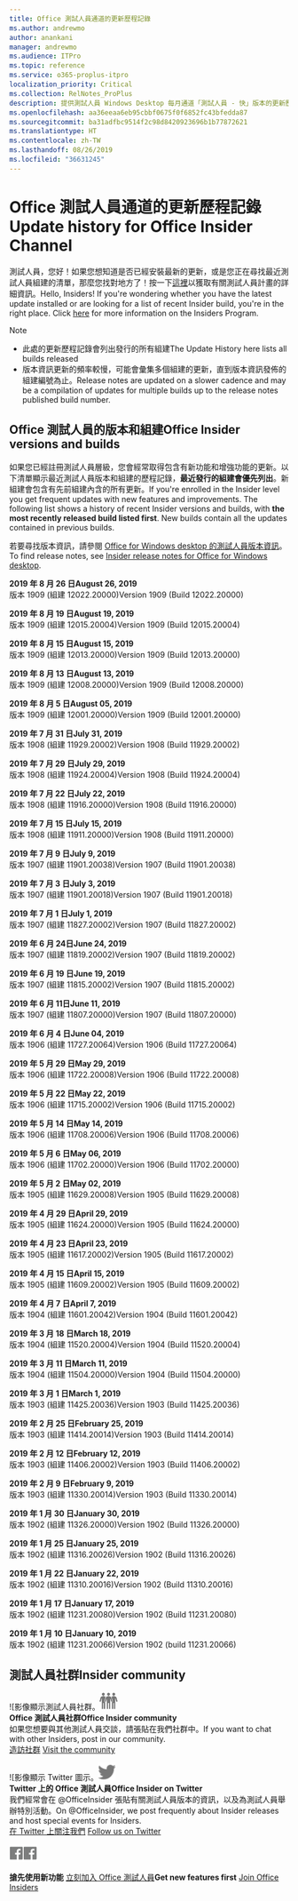 ```yaml
---
title: Office 測試人員通道的更新歷程記錄
ms.author: andrewmo
author: anankani
manager: andrewmo
ms.audience: ITPro
ms.topic: reference
ms.service: o365-proplus-itpro
localization_priority: Critical
ms.collection: RelNotes_ProPlus
description: 提供測試人員 Windows Desktop 每月通道「測試人員 - 快」版本的更新歷程記錄
ms.openlocfilehash: aa36eeaa6eb95cbbf0675f0f6852fc43bfedda87
ms.sourcegitcommit: ba31adfbc9514f2c98d8420923696b1b77872621
ms.translationtype: HT
ms.contentlocale: zh-TW
ms.lasthandoff: 08/26/2019
ms.locfileid: "36631245"
---
```

# <a name="update-history-for-office-insider-channel"></a><span data-ttu-id="b3d6b-103">Office 測試人員通道的更新歷程記錄</span><span class="sxs-lookup"><span data-stu-id="b3d6b-103">Update history for Office Insider Channel</span></span>

<span data-ttu-id="b3d6b-p101">測試人員，您好！如果您想知道是否已經安裝最新的更新，或是您正在尋找最近測試人員組建的清單，那麼您找對地方了！按一下[這裡](https://insider.office.com/)以獲取有關測試人員計畫的詳細資訊。</span><span class="sxs-lookup"><span data-stu-id="b3d6b-p101">Hello, Insiders! If you're wondering whether you have the latest update installed or are looking for a list of recent Insider build, you're in the right place. Click [here](https://insider.office.com/) for more information on the Insiders Program.</span></span>

> [!NOTE]
> - <span data-ttu-id="b3d6b-107">此處的更新歷程記錄會列出發行的所有組建</span><span class="sxs-lookup"><span data-stu-id="b3d6b-107">The Update History here lists all builds released</span></span>
> - <span data-ttu-id="b3d6b-108">版本資訊更新的頻率較慢，可能會彙集多個組建的更新，直到版本資訊發佈的組建編號為止。</span><span class="sxs-lookup"><span data-stu-id="b3d6b-108">Release notes are updated on a slower cadence and may be a compilation of updates for multiple builds up to the release notes published build number.</span></span>



## <a name="office-insider-versions-and-builds"></a><span data-ttu-id="b3d6b-109">Office 測試人員的版本和組建</span><span class="sxs-lookup"><span data-stu-id="b3d6b-109">Office Insider versions and builds</span></span>

<span data-ttu-id="b3d6b-p102">如果您已經註冊測試人員層級，您會經常取得包含有新功能和增強功能的更新。以下清單顯示最近測試人員版本和組建的歷程記錄，**最近發行的組建會優先列出**。新組建會包含有先前組建內含的所有更新。</span><span class="sxs-lookup"><span data-stu-id="b3d6b-p102">If you're enrolled in the Insider level you get frequent updates with new features and improvements. The following list shows a history of recent Insider versions and builds, with **the most recently released build listed first**. New builds contain all the updates contained in previous builds.</span></span> 

<span data-ttu-id="b3d6b-113">若要尋找版本資訊，請參閱 [Office for Windows desktop 的測試人員版本資訊](https://docs.microsoft.com/zh-TW/OfficeUpdates/release-notes-office-insider)。</span><span class="sxs-lookup"><span data-stu-id="b3d6b-113">To find release notes, see [Insider release notes for Office for Windows desktop](https://docs.microsoft.com/zh-TW/OfficeUpdates/release-notes-office-insider).</span></span>

[//]: # (請勿移除)

<span data-ttu-id="b3d6b-115">**2019 年 8 月 26 日**</span><span class="sxs-lookup"><span data-stu-id="b3d6b-115">**August 26, 2019**</span></span><br/>
<span data-ttu-id="b3d6b-116">版本 1909 (組建 12022.20000)</span><span class="sxs-lookup"><span data-stu-id="b3d6b-116">Version 1909 (Build 12022.20000)</span></span><br/>

<span data-ttu-id="b3d6b-117">**2019 年 8 月 19 日**</span><span class="sxs-lookup"><span data-stu-id="b3d6b-117">**August 19, 2019**</span></span><br/>
<span data-ttu-id="b3d6b-118">版本 1909 (組建 12015.20004)</span><span class="sxs-lookup"><span data-stu-id="b3d6b-118">Version 1909 (Build 12015.20004)</span></span><br/>

<span data-ttu-id="b3d6b-119">**2019 年 8 月 15 日**</span><span class="sxs-lookup"><span data-stu-id="b3d6b-119">**August 15, 2019**</span></span><br/>
<span data-ttu-id="b3d6b-120">版本 1909 (組建 12013.20000)</span><span class="sxs-lookup"><span data-stu-id="b3d6b-120">Version 1909 (Build 12013.20000)</span></span><br/>

<span data-ttu-id="b3d6b-121">**2019 年 8 月 13 日**</span><span class="sxs-lookup"><span data-stu-id="b3d6b-121">**August 13, 2019**</span></span><br/>
<span data-ttu-id="b3d6b-122">版本 1909 (組建 12008.20000)</span><span class="sxs-lookup"><span data-stu-id="b3d6b-122">Version 1909 (Build 12008.20000)</span></span><br/>

<span data-ttu-id="b3d6b-123">**2019 年 8 月 5 日**</span><span class="sxs-lookup"><span data-stu-id="b3d6b-123">**August 05, 2019**</span></span><br/>
<span data-ttu-id="b3d6b-124">版本 1909 (組建 12001.20000)</span><span class="sxs-lookup"><span data-stu-id="b3d6b-124">Version 1909 (Build 12001.20000)</span></span><br/>

<span data-ttu-id="b3d6b-125">**2019 年 7 月 31 日**</span><span class="sxs-lookup"><span data-stu-id="b3d6b-125">**July 31, 2019**</span></span><br/>
<span data-ttu-id="b3d6b-126">版本 1908 (組建 11929.20002)</span><span class="sxs-lookup"><span data-stu-id="b3d6b-126">Version 1908 (Build 11929.20002)</span></span><br/>

<span data-ttu-id="b3d6b-127">**2019 年 7 月 29 日**</span><span class="sxs-lookup"><span data-stu-id="b3d6b-127">**July 29, 2019**</span></span><br/>
<span data-ttu-id="b3d6b-128">版本 1908 (組建 11924.20004)</span><span class="sxs-lookup"><span data-stu-id="b3d6b-128">Version 1908 (Build 11924.20004)</span></span><br/>

<span data-ttu-id="b3d6b-129">**2019 年 7 月 22 日**</span><span class="sxs-lookup"><span data-stu-id="b3d6b-129">**July 22, 2019**</span></span><br/>
<span data-ttu-id="b3d6b-130">版本 1908 (組建 11916.20000)</span><span class="sxs-lookup"><span data-stu-id="b3d6b-130">Version 1908 (Build 11916.20000)</span></span><br/>

<span data-ttu-id="b3d6b-131">**2019 年 7 月 15 日**</span><span class="sxs-lookup"><span data-stu-id="b3d6b-131">**July 15, 2019**</span></span><br/>
<span data-ttu-id="b3d6b-132">版本 1908 (組建 11911.20000)</span><span class="sxs-lookup"><span data-stu-id="b3d6b-132">Version 1908 (Build 11911.20000)</span></span><br/>

<span data-ttu-id="b3d6b-133">**2019 年 7 月 9 日**</span><span class="sxs-lookup"><span data-stu-id="b3d6b-133">**July 9, 2019**</span></span><br/>
<span data-ttu-id="b3d6b-134">版本 1907 (組建 11901.20038)</span><span class="sxs-lookup"><span data-stu-id="b3d6b-134">Version 1907 (Build 11901.20038)</span></span><br/>

<span data-ttu-id="b3d6b-135">**2019 年 7 月 3 日**</span><span class="sxs-lookup"><span data-stu-id="b3d6b-135">**July 3, 2019**</span></span><br/>
<span data-ttu-id="b3d6b-136">版本 1907 (組建 11901.20018)</span><span class="sxs-lookup"><span data-stu-id="b3d6b-136">Version 1907 (Build 11901.20018)</span></span><br/>

<span data-ttu-id="b3d6b-137">**2019 年 7 月 1 日**</span><span class="sxs-lookup"><span data-stu-id="b3d6b-137">**July 1, 2019**</span></span><br/>
<span data-ttu-id="b3d6b-138">版本 1907 (組建 11827.20002)</span><span class="sxs-lookup"><span data-stu-id="b3d6b-138">Version 1907 (Build 11827.20002)</span></span><br/>

<span data-ttu-id="b3d6b-139">**2019 年 6 月 24日**</span><span class="sxs-lookup"><span data-stu-id="b3d6b-139">**June 24, 2019**</span></span><br/>
<span data-ttu-id="b3d6b-140">版本 1907 (組建 11819.20002)</span><span class="sxs-lookup"><span data-stu-id="b3d6b-140">Version 1907 (Build 11819.20002)</span></span><br/>

<span data-ttu-id="b3d6b-141">**2019 年 6 月 19 日**</span><span class="sxs-lookup"><span data-stu-id="b3d6b-141">**June 19, 2019**</span></span><br/>
<span data-ttu-id="b3d6b-142">版本 1907 (組建 11815.20002)</span><span class="sxs-lookup"><span data-stu-id="b3d6b-142">Version 1907 (Build 11815.20002)</span></span><br/>

<span data-ttu-id="b3d6b-143">**2019 年 6 月 11日**</span><span class="sxs-lookup"><span data-stu-id="b3d6b-143">**June 11, 2019**</span></span><br/>
<span data-ttu-id="b3d6b-144">版本 1907 (組建 11807.20000)</span><span class="sxs-lookup"><span data-stu-id="b3d6b-144">Version 1907 (Build 11807.20000)</span></span><br/>

<span data-ttu-id="b3d6b-145">**2019 年 6 月 4 日**</span><span class="sxs-lookup"><span data-stu-id="b3d6b-145">**June 04, 2019**</span></span><br/>
<span data-ttu-id="b3d6b-146">版本 1906 (組建 11727.20064)</span><span class="sxs-lookup"><span data-stu-id="b3d6b-146">Version 1906 (Build 11727.20064)</span></span><br/>


<span data-ttu-id="b3d6b-147">**2019 年 5 月 29 日**</span><span class="sxs-lookup"><span data-stu-id="b3d6b-147">**May 29, 2019**</span></span><br/>
<span data-ttu-id="b3d6b-148">版本 1906 (組建 11722.20008)</span><span class="sxs-lookup"><span data-stu-id="b3d6b-148">Version 1906 (Build 11722.20008)</span></span><br/>

<span data-ttu-id="b3d6b-149">**2019 年 5 月 22 日**</span><span class="sxs-lookup"><span data-stu-id="b3d6b-149">**May 22, 2019**</span></span><br/> <span data-ttu-id="b3d6b-150">版本 1906 (組建 11715.20002)</span><span class="sxs-lookup"><span data-stu-id="b3d6b-150">Version 1906 (Build 11715.20002)</span></span><br/> 

<span data-ttu-id="b3d6b-151">**2019 年 5 月 14 日**</span><span class="sxs-lookup"><span data-stu-id="b3d6b-151">**May 14, 2019**</span></span><br/> <span data-ttu-id="b3d6b-152">版本 1906 (組建 11708.20006)</span><span class="sxs-lookup"><span data-stu-id="b3d6b-152">Version 1906 (Build 11708.20006)</span></span><br/>

<span data-ttu-id="b3d6b-153">**2019 年 5 月 6 日**</span><span class="sxs-lookup"><span data-stu-id="b3d6b-153">**May 06, 2019**</span></span><br/>
<span data-ttu-id="b3d6b-154">版本 1906 (組建 11702.20000)</span><span class="sxs-lookup"><span data-stu-id="b3d6b-154">Version 1906 (Build 11702.20000)</span></span><br/>

<span data-ttu-id="b3d6b-155">**2019 年 5 月 2 日**</span><span class="sxs-lookup"><span data-stu-id="b3d6b-155">**May 02, 2019**</span></span><br/>
<span data-ttu-id="b3d6b-156">版本 1905 (組建 11629.20008)</span><span class="sxs-lookup"><span data-stu-id="b3d6b-156">Version 1905 (Build 11629.20008)</span></span><br/>

<span data-ttu-id="b3d6b-157">**2019 年 4 月 29 日**</span><span class="sxs-lookup"><span data-stu-id="b3d6b-157">**April 29, 2019**</span></span><br/>
<span data-ttu-id="b3d6b-158">版本 1905 (組建 11624.20000)</span><span class="sxs-lookup"><span data-stu-id="b3d6b-158">Version 1905 (Build 11624.20000)</span></span><br/>

<span data-ttu-id="b3d6b-159">**2019 年 4 月 23 日**</span><span class="sxs-lookup"><span data-stu-id="b3d6b-159">**April 23, 2019**</span></span><br/> <span data-ttu-id="b3d6b-160">版本 1905 (組建 11617.20002)</span><span class="sxs-lookup"><span data-stu-id="b3d6b-160">Version 1905 (Build 11617.20002)</span></span><br/>

<span data-ttu-id="b3d6b-161">**2019 年 4 月 15 日**</span><span class="sxs-lookup"><span data-stu-id="b3d6b-161">**April 15, 2019**</span></span><br/> <span data-ttu-id="b3d6b-162">版本 1905 (組建 11609.20002)</span><span class="sxs-lookup"><span data-stu-id="b3d6b-162">Version 1905 (Build 11609.20002)</span></span><br/>

<span data-ttu-id="b3d6b-163">**2019 年 4 月 7 日**</span><span class="sxs-lookup"><span data-stu-id="b3d6b-163">**April 7, 2019**</span></span><br/> <span data-ttu-id="b3d6b-164">版本 1904 (組建 11601.20042)</span><span class="sxs-lookup"><span data-stu-id="b3d6b-164">Version 1904 (Build 11601.20042)</span></span><br/>

<span data-ttu-id="b3d6b-165">**2019 年 3 月 18 日**</span><span class="sxs-lookup"><span data-stu-id="b3d6b-165">**March 18, 2019**</span></span><br/> <span data-ttu-id="b3d6b-166">版本 1904 (組建 11520.20004)</span><span class="sxs-lookup"><span data-stu-id="b3d6b-166">Version 1904 (Build 11520.20004)</span></span><br/>

<span data-ttu-id="b3d6b-167">**2019 年 3 月 11 日**</span><span class="sxs-lookup"><span data-stu-id="b3d6b-167">**March 11, 2019**</span></span><br/> <span data-ttu-id="b3d6b-168">版本 1904 (組建 11504.20000)</span><span class="sxs-lookup"><span data-stu-id="b3d6b-168">Version 1904 (Build 11504.20000)</span></span><br/>

<span data-ttu-id="b3d6b-169">**2019 年 3 月 1 日**</span><span class="sxs-lookup"><span data-stu-id="b3d6b-169">**March 1, 2019**</span></span><br/> <span data-ttu-id="b3d6b-170">版本 1903 (組建 11425.20036)</span><span class="sxs-lookup"><span data-stu-id="b3d6b-170">Version 1903 (Build 11425.20036)</span></span><br/> 

<span data-ttu-id="b3d6b-171">**2019 年 2 月 25 日**</span><span class="sxs-lookup"><span data-stu-id="b3d6b-171">**February 25, 2019**</span></span><br/> <span data-ttu-id="b3d6b-172">版本 1903 (組建 11414.20014)</span><span class="sxs-lookup"><span data-stu-id="b3d6b-172">Version 1903 (Build 11414.20014)</span></span><br/> 

<span data-ttu-id="b3d6b-173">**2019 年 2 月 12 日**</span><span class="sxs-lookup"><span data-stu-id="b3d6b-173">**February 12, 2019**</span></span><br/> <span data-ttu-id="b3d6b-174">版本 1903 (組建 11406.20002)</span><span class="sxs-lookup"><span data-stu-id="b3d6b-174">Version 1903 (Build 11406.20002)</span></span><br/> 

<span data-ttu-id="b3d6b-175">**2019 年 2 月 9 日**</span><span class="sxs-lookup"><span data-stu-id="b3d6b-175">**February 9, 2019**</span></span><br/> <span data-ttu-id="b3d6b-176">版本 1903 (組建 11330.20014)</span><span class="sxs-lookup"><span data-stu-id="b3d6b-176">Version 1903 (Build 11330.20014)</span></span><br/> 

<span data-ttu-id="b3d6b-177">**2019 年 1 月 30 日**</span><span class="sxs-lookup"><span data-stu-id="b3d6b-177">**January 30, 2019**</span></span><br/> <span data-ttu-id="b3d6b-178">版本 1902 (組建 11326.20000)</span><span class="sxs-lookup"><span data-stu-id="b3d6b-178">Version 1902 (Build 11326.20000)</span></span><br/> 

<span data-ttu-id="b3d6b-179">**2019 年 1 月 25 日**</span><span class="sxs-lookup"><span data-stu-id="b3d6b-179">**January 25, 2019**</span></span><br/> <span data-ttu-id="b3d6b-180">版本 1902 (組建 11316.20026)</span><span class="sxs-lookup"><span data-stu-id="b3d6b-180">Version 1902 (Build 11316.20026)</span></span><br/> 

<span data-ttu-id="b3d6b-181">**2019 年 1 月 22 日**</span><span class="sxs-lookup"><span data-stu-id="b3d6b-181">**January 22, 2019**</span></span><br/> <span data-ttu-id="b3d6b-182">版本 1902 (組建 11310.20016)</span><span class="sxs-lookup"><span data-stu-id="b3d6b-182">Version 1902 (Build 11310.20016)</span></span><br/> 

<span data-ttu-id="b3d6b-183">**2019 年 1 月 17 日**</span><span class="sxs-lookup"><span data-stu-id="b3d6b-183">**January 17, 2019**</span></span><br/> <span data-ttu-id="b3d6b-184">版本 1902 (組建 11231.20080)</span><span class="sxs-lookup"><span data-stu-id="b3d6b-184">Version 1902 (Build 11231.20080)</span></span><br/>

<span data-ttu-id="b3d6b-185">**2019 年 1 月 10 日**</span><span class="sxs-lookup"><span data-stu-id="b3d6b-185">**January 10, 2019**</span></span><br/> <span data-ttu-id="b3d6b-186">版本 1902 (組建 11231.20066)</span><span class="sxs-lookup"><span data-stu-id="b3d6b-186">Version 1902 (build 11231.20066)</span></span><br/> 


## <a name="insider-community"></a><span data-ttu-id="b3d6b-187">測試人員社群</span><span class="sxs-lookup"><span data-stu-id="b3d6b-187">Insider community</span></span>

<span data-ttu-id="b3d6b-188">![影像顯示測試人員社群。</span><span class="sxs-lookup"><span data-stu-id="b3d6b-188">![Image showing insider community.</span></span> ](images/insidercommunity.png) <br/>
<span data-ttu-id="b3d6b-189">**Office 測試人員社群**</span><span class="sxs-lookup"><span data-stu-id="b3d6b-189">**Office Insider community**</span></span><br/> <span data-ttu-id="b3d6b-190">如果您想要與其他測試人員交談，請張貼在我們社群中。</span><span class="sxs-lookup"><span data-stu-id="b3d6b-190">If you want to chat with other Insiders, post in our community.</span></span><br/><span data-ttu-id="b3d6b-191"> 
[造訪社群](https://go.microsoft.com/fwlink/?linkid=843493)</span><span class="sxs-lookup"><span data-stu-id="b3d6b-191"> 
[Visit the community](https://go.microsoft.com/fwlink/?linkid=843493)</span></span><br/> 

<span data-ttu-id="b3d6b-192">![影像顯示 Twitter 圖示。</span><span class="sxs-lookup"><span data-stu-id="b3d6b-192">![Image showing twitter icon.</span></span> ](images/twitter.png)<br/>
<span data-ttu-id="b3d6b-193">**Twitter 上的 Office 測試人員**</span><span class="sxs-lookup"><span data-stu-id="b3d6b-193">**Office Insider on Twitter**</span></span><br/> <span data-ttu-id="b3d6b-194">我們經常會在 @OfficeInsider 張貼有關測試人員版本的資訊，以及為測試人員舉辦特別活動。</span><span class="sxs-lookup"><span data-stu-id="b3d6b-194">On @OfficeInsider, we post frequently about Insider releases and host special events for Insiders.</span></span><br/><span data-ttu-id="b3d6b-195"> 
[在 Twitter 上關注我們](https://go.microsoft.com/fwlink/?linkid=717717)</span><span class="sxs-lookup"><span data-stu-id="b3d6b-195"> 
[Follow us on Twitter](https://go.microsoft.com/fwlink/?linkid=717717)</span></span><br/> 

<span data-ttu-id="b3d6b-196">[
  ![影像顯示 Facebook 圖示。](images/facebook.png)](https://www.facebook.com/sharer.php?u=https://support.office.com/zh-TW/article/Update-history-for-Office-Insider-for-Windows-desktop-64bbb317-972a-4933-8b82-cc866f0b067c)</span><span class="sxs-lookup"><span data-stu-id="b3d6b-196">[![Image showing Facebook icon. ](images/facebook.png)](https://www.facebook.com/sharer.php?u=https://support.office.com/en-us/article/Update-history-for-Office-Insider-for-Windows-desktop-64bbb317-972a-4933-8b82-cc866f0b067c)</span></span>


<span data-ttu-id="b3d6b-197">**搶先使用新功能**
[立刻加入 Office 測試人員](https://insider.office.com/)</span><span class="sxs-lookup"><span data-stu-id="b3d6b-197">**Get new features first**
[Join Office Insiders](https://insider.office.com/)</span></span>